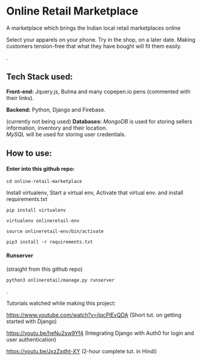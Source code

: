 # Online Retail Marketplace

A marketplace which brings the Indian local retail marketplaces online

Select your apparels on your phone. Try in the shop, on a later date. Making customers tension-free that what they have bought will fit them easily.


  .
  
  
  
## Tech Stack used:

**Front-end:** Jquery.js, Bulma and many copepen.io pens (commented with their links).

**Backend:** Python, Django and Firebase.

(currently not being used)  **Databases:** *MongoDB* is used for storing sellers information, inventory and their location.  
 *MySQL* will be used for storing user credentials.





    
## How to use:
  
#### Enter into this github repo:

`cd online-retail-marketplace`


  Install virtualenv, Start a virtual env, Activate that virtual env. and install requirements.txt

 `pip install virtualenv`
 
 
 `virtualenv onlineretail-env`
 
 
 `source onlineretail-env/bin/activate`
 
   
 `pip3 install -r requirements.txt`  

#### Runserver
(straight from this github repo)

  `python3 onlineretail/manage.py runserver`


  .  


Tutorials watched while making this project:
  
  
  https://www.youtube.com/watch?v=jIqcPIEvQDA (Short tut. on getting started with Django)


  https://youtu.be/heNu2sw9Yf4 (Integrating Django with Auth0 for login and user authentication)


  https://youtu.be/JxzZxdht-XY (2-hour complete tut. in Hindi)
